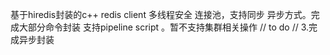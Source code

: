 基于hiredis封装的c++ redis client 多线程安全 连接池，支持同步 异步方式。完成大部分命令封装 支持pipeline script 。暂不支持集群相关操作
// to do 
// 3.完成异步封装
